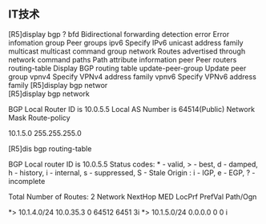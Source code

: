 ## IT技术
 

[R5]display bgp ?
  bfd                Bidirectional forwarding detection
  error              Error infomation
  group              Peer groups
  ipv6               Specify IPv6 unicast address family
  multicast          <Group> multicast command group
  network            Routes advertised through network command
  paths              Path attribute information
  peer               Peer routers
  routing-table      Display BGP routing table
  update-peer-group  Update peer group
  vpnv4              Specify VPNv4 address family
  vpnv6              Specify VPNv6 address family
[R5]display bgp networ	
[R5]display bgp network 
 

  BGP Local Router ID is 10.0.5.5
  Local AS Number is 64514(Public)
  Network          Mask            Route-policy

  10.1.5.0         255.255.255.0                   

[R5]dis bgp routing-table 

 BGP Local router ID is 10.0.5.5 
 Status codes: * - valid, > - best, d - damped,
               h - history,  i - internal, s - suppressed, S - Stale
               Origin : i - IGP, e - EGP, ? - incomplete


 Total Number of Routes: 2
      Network            NextHop        MED        LocPrf    PrefVal Path/Ogn

 *>   10.1.4.0/24        10.0.35.3                             0      64512 6451
3i
 *>   10.1.5.0/24        0.0.0.0         0                     0      i